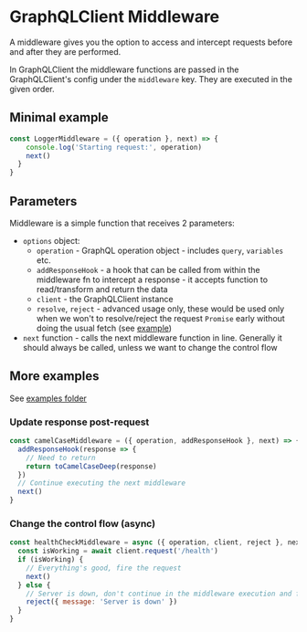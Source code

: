 # GraphQLClient Middleware

A middleware gives you the option to access and intercept requests before and after they are performed.

In GraphQLClient the middleware functions are passed in the GraphQLClient's config under the `middleware` key. They are executed in the given order.

## Minimal example

```js
const LoggerMiddleware = ({ operation }, next) => {
    console.log('Starting request:', operation)
    next()
  }
}
```

## Parameters

Middleware is a simple function that receives 2 parameters:

- `options` object:
  - `operation` - GraphQL operation object - includes `query`, `variables` etc.
  - `addResponseHook` - a hook that can be called from within the middleware fn to intercept a response - it accepts function to read/transform and return the data
  - `client` - the GraphQLClient instance
  - `resolve`, `reject` - advanced usage only, these would be used only when we won't to resolve/reject the request `Promise` early without doing the usual fetch (see [example](examples/cacheMiddleware.js))
- `next` function - calls the next middleware function in line. Generally it should always be called, unless we want to change the control flow

## More examples

See [examples folder](examples/)

### Update response post-request

```js
const camelCaseMiddleware = ({ operation, addResponseHook }, next) => {
  addResponseHook(response => {
    // Need to return
    return toCamelCaseDeep(response)
  })
  // Continue executing the next middleware
  next()
}
```

### Change the control flow (async)

```js
const healthCheckMiddleware = async ({ operation, client, reject }, next) => {
  const isWorking = await client.request('/health')
  if (isWorking) {
    // Everything's good, fire the request
    next()
  } else {
    // Server is down, don't continue in the middleware execution and fail the req early
    reject({ message: 'Server is down' })
  }
}
```
